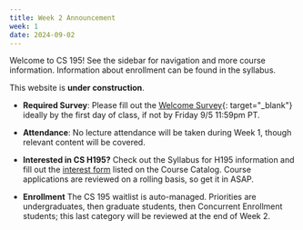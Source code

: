 ```yaml
---
title: Week 2 Announcement
week: 1
date: 2024-09-02
---
```


Welcome to CS 195! See the sidebar for navigation and more course information. Information about enrollment can be found in the syllabus.

This website is **under construction**.

* **Required Survey**: Please fill out the [Welcome Survey](https://docs.google.com/forms/d/e/1FAIpQLSdw6V1wO98mSwlyYe6C2_6kApCCt2gL6nDfBVTMjIL8vMtGEg/viewform?usp=sf_link){: target="\_blank"} ideally by the first day of class, if not by Friday 9/5 11:59pm PT.

* **Attendance**: No lecture attendance will be taken during Week 1, though relevant content will be covered.

* **Interested in CS H195?** Check out the Syllabus for H195 information and fill out the [interest form](https://classes.berkeley.edu/content/2024-fall-compsci-h195-001-lec-001) listed on the Course Catalog. Course applications are reviewed on a rolling basis, so get it in ASAP.

* **Enrollment** The CS 195 waitlist is auto-managed. Priorities are undergraduates, then graduate students, then Concurrent Enrollment students; this last category will be reviewed at the end of Week 2.
